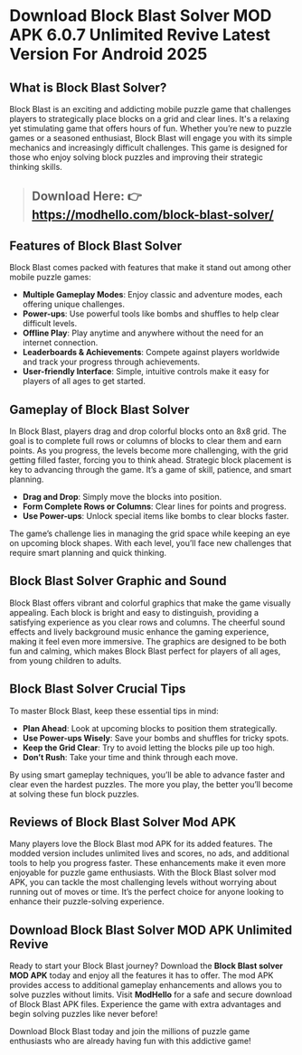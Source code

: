 # Download Block Blast Solver MOD APK 6.0.7 Unlimited Revive Latest Version For Android 2025

## What is Block Blast Solver?
Block Blast is an exciting and addicting mobile puzzle game that challenges players to strategically place blocks on a grid and clear lines. It's a relaxing yet stimulating game that offers hours of fun. Whether you’re new to puzzle games or a seasoned enthusiast, Block Blast will engage you with its simple mechanics and increasingly difficult challenges. This game is designed for those who enjoy solving block puzzles and improving their strategic thinking skills.

> ## Download Here: 👉 https://modhello.com/block-blast-solver/

## Features of Block Blast Solver
Block Blast comes packed with features that make it stand out among other mobile puzzle games:

- **Multiple Gameplay Modes**: Enjoy classic and adventure modes, each offering unique challenges.
- **Power-ups**: Use powerful tools like bombs and shuffles to help clear difficult levels.
- **Offline Play**: Play anytime and anywhere without the need for an internet connection.
- **Leaderboards & Achievements**: Compete against players worldwide and track your progress through achievements.
- **User-friendly Interface**: Simple, intuitive controls make it easy for players of all ages to get started.

## Gameplay of Block Blast Solver
In Block Blast, players drag and drop colorful blocks onto an 8x8 grid. The goal is to complete full rows or columns of blocks to clear them and earn points. As you progress, the levels become more challenging, with the grid getting filled faster, forcing you to think ahead. Strategic block placement is key to advancing through the game. It’s a game of skill, patience, and smart planning.

- **Drag and Drop**: Simply move the blocks into position.
- **Form Complete Rows or Columns**: Clear lines for points and progress.
- **Use Power-ups**: Unlock special items like bombs to clear blocks faster.
  
The game’s challenge lies in managing the grid space while keeping an eye on upcoming block shapes. With each level, you’ll face new challenges that require smart planning and quick thinking.

## Block Blast Solver Graphic and Sound
Block Blast offers vibrant and colorful graphics that make the game visually appealing. Each block is bright and easy to distinguish, providing a satisfying experience as you clear rows and columns. The cheerful sound effects and lively background music enhance the gaming experience, making it feel even more immersive. The graphics are designed to be both fun and calming, which makes Block Blast perfect for players of all ages, from young children to adults.

## Block Blast Solver Crucial Tips
To master Block Blast, keep these essential tips in mind:

- **Plan Ahead**: Look at upcoming blocks to position them strategically.
- **Use Power-ups Wisely**: Save your bombs and shuffles for tricky spots.
- **Keep the Grid Clear**: Try to avoid letting the blocks pile up too high.
- **Don’t Rush**: Take your time and think through each move.

By using smart gameplay techniques, you’ll be able to advance faster and clear even the hardest puzzles. The more you play, the better you’ll become at solving these fun block puzzles.

## Reviews of Block Blast Solver Mod APK
Many players love the Block Blast mod APK for its added features. The modded version includes unlimited lives and scores, no ads, and additional tools to help you progress faster. These enhancements make it even more enjoyable for puzzle game enthusiasts. With the Block Blast solver mod APK, you can tackle the most challenging levels without worrying about running out of moves or time. It’s the perfect choice for anyone looking to enhance their puzzle-solving experience.

## Download Block Blast Solver MOD APK Unlimited Revive
Ready to start your Block Blast journey? Download the **Block Blast solver MOD APK** today and enjoy all the features it has to offer. The mod APK provides access to additional gameplay enhancements and allows you to solve puzzles without limits. Visit **ModHello** for a safe and secure download of Block Blast APK files. Experience the game with extra advantages and begin solving puzzles like never before!

Download Block Blast today and join the millions of puzzle game enthusiasts who are already having fun with this addictive game!
